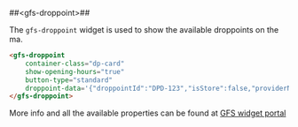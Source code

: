 ##&lt;gfs-droppoint&gt;##

The `gfs-droppoint` widget is used to show the available droppoints on the ma.

```html
<gfs-droppoint
	container-class="dp-card"
    show-opening-hours="true"
    button-type="standard"
    droppoint-data='{"droppointId":"DPD-123","isStore":false,"providerName":"DPD","distanceInMeters":888,"localizedDistance":"888 meters","droppointDescription":"The Pharmacy at Mayfair (Numark)","geoLocation":{"addressLines":["Shepherd Market"],"town":"London","postCode":"W1J 7UD","countryCode":"GB","directions":"The Pharmacy at Mayfair (Numark)"},"collectionSlots":[{"collectionDate":"2016-11-10T00:00:00Z","timeSlots":[{"from":"09:30","to":"17:00"}]}]}'>
</gfs-droppoint>
```

More info and all the available properties can be found at [GFS widget portal](http://gfsdeveloperportal.azurewebsites.net/documentation/gfs-checkout/the-gfs-checkout-widgets/droppoint-widget/ "The Droppoint Widget")